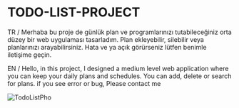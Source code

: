 # TODO-LIST-PROJECT

TR / Merhaba bu proje de günlük plan ve programlarınızı tutabileceğiniz orta düzey bir web uygulaması tasarladım.
Plan ekleyebilir, silebilir veya planlarınızı arayabilirsiniz. Hata ve ya açık görürseniz lütfen benimle iletişime geçin.

EN / Hello, in this project, I designed a medium level web application where you can keep your daily plans and schedules.
You can add, delete or search for plans. if you see error or bug, Please contact me



![TodoListPho](https://github.com/HamzaDogann/TODO-LIST-PROJECT/assets/93007915/651ace77-922a-415a-8fa8-3f92fcaf820a)
